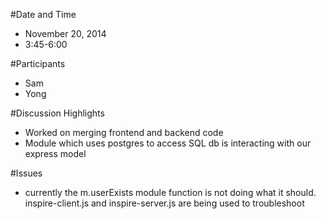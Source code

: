 #Date and Time
  * November 20, 2014
  * 3:45-6:00

#Participants
  * Sam
  * Yong

#Discussion Highlights
  * Worked on merging frontend and backend code
  * Module which uses postgres to access SQL db is interacting with our express model

#Issues
  - currently the m.userExists module function is not doing what it should. inspire-client.js and inspire-server.js are being used to troubleshoot